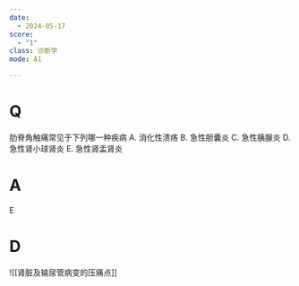 ```yaml
---
date:
  - 2024-05-17
score:
  - "1"
class: 诊断学
mode: A1

---
```

# Q
肋脊角触痛常见于下列哪一种疾病
A. 消化性溃疡 
B. 急性胆囊炎 
C. 急性胰腺炎
D. 急性肾小球肾炎 
E. 急性肾盂肾炎

# A

E


# D
![[肾脏及输尿管病变的压痛点]]